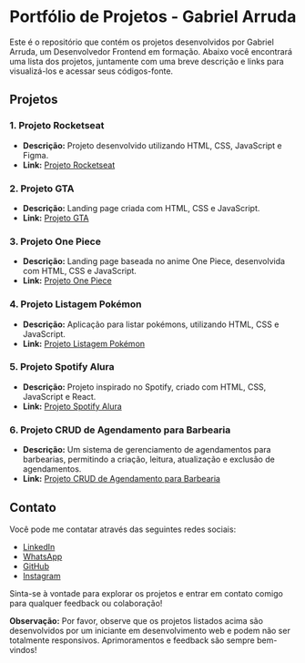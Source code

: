 # Portfólio de Projetos - Gabriel Arruda

Este é o repositório que contém os projetos desenvolvidos por Gabriel Arruda, um Desenvolvedor Frontend em formação. Abaixo você encontrará uma lista dos projetos, juntamente com uma breve descrição e links para visualizá-los e acessar seus códigos-fonte.

## Projetos

### 1. Projeto Rocketseat
- **Descrição:** Projeto desenvolvido utilizando HTML, CSS, JavaScript e Figma.
- **Link:** [Projeto Rocketseat](https://github.com/GabrielArrudaDev/Projeto-Rocketseat)

### 2. Projeto GTA
- **Descrição:** Landing page criada com HTML, CSS e JavaScript.
- **Link:** [Projeto GTA](https://github.com/GabrielArrudaDev/Projeto-GTA)

### 3. Projeto One Piece
- **Descrição:** Landing page baseada no anime One Piece, desenvolvida com HTML, CSS e JavaScript.
- **Link:** [Projeto One Piece](https://github.com/GabrielArrudaDev/Projeto-One-Piece)

### 4. Projeto Listagem Pokémon
- **Descrição:** Aplicação para listar pokémons, utilizando HTML, CSS e JavaScript.
- **Link:** [Projeto Listagem Pokémon](https://github.com/GabrielArrudaDev/Projeto-Listagem-Pokemon)

### 5. Projeto Spotify Alura
- **Descrição:** Projeto inspirado no Spotify, criado com HTML, CSS, JavaScript e React.
- **Link:** [Projeto Spotify Alura](https://github.com/GabrielArrudaDev/Imersao-Front-End-Alura)

### 6. Projeto CRUD de Agendamento para Barbearia
- **Descrição:** Um sistema de gerenciamento de agendamentos para barbearias, permitindo a criação, leitura, atualização e exclusão de agendamentos.
- **Link:** [Projeto CRUD de Agendamento para Barbearia](https://github.com/GabrielArrudaDev/Projeto-CRUD-Agendamento)

## Contato

Você pode me contatar através das seguintes redes sociais:

- [LinkedIn](https://www.linkedin.com/in/gabriel-arruda-665464234/)
- [WhatsApp](https://wa.me/5515981537286)
- [GitHub](https://github.com/GabrielArrudaDev)
- [Instagram](https://www.instagram.com/_arrud4)

Sinta-se à vontade para explorar os projetos e entrar em contato comigo para qualquer feedback ou colaboração!

**Observação:** Por favor, observe que os projetos listados acima são desenvolvidos por um iniciante em desenvolvimento web e podem não ser totalmente responsivos. Aprimoramentos e feedback são sempre bem-vindos!
